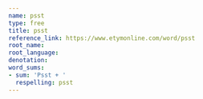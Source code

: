 ```yaml
---
name: psst
type: free
title: psst
reference_link: https://www.etymonline.com/word/psst
root_name: 
root_language: 
denotation: 
word_sums:
- sum: 'Psst + '
  respelling: psst
---
```

